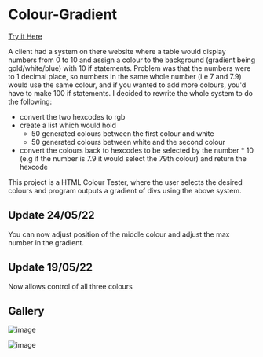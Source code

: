 # Colour-Gradient

[Try it Here](https://adam-sharp2003.github.io/Colour-Gradient/)

A client had a system on there website where a table would display numbers from 0 to 10 and assign a colour to the background (gradient being gold/white/blue) with 10 if statements. Problem was that the numbers were to 1 decimal place, so numbers in the same whole number (i.e 7 and 7.9) would use the same colour, and if you wanted to add more colours, you'd have to make 100 if statements. I decided to rewrite the whole system to do the following:

- convert the two hexcodes to rgb 
- create a list which would hold
  - 50 generated colours between the first colour and white
  - 50 generated colours between white and the second colour
 - convert the colours back to hexcodes to be selected by the number * 10 (e.g if the number is 7.9 it would select the 79th colour) and return the hexcode

This project is a HTML Colour Tester, where the user selects the desired colours and program outputs a gradient of divs using the above system.

## Update 24/05/22

You can now adjust position of the middle colour and adjust the max number in the gradient.

## Update 19/05/22

Now allows control of all three colours

## Gallery

![image](https://user-images.githubusercontent.com/79047247/170518542-cfac30a9-e655-4e9c-9834-867e38bdffac.png)

![image](https://user-images.githubusercontent.com/79047247/170518769-63d24163-0dc5-4a96-a20e-c3d85bbaa219.png)


